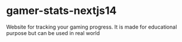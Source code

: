 # gamer-stats-nextjs14
Website for tracking your gaming progress. It is made for educational purpose but can be used in real world
